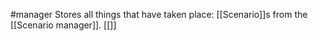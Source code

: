 #manager 
Stores all things that have taken place:
[[Scenario]]s from the [[Scenario manager]]. 
[[]]